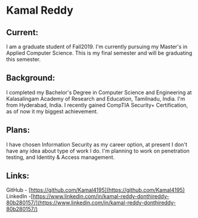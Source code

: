# Kamal Reddy
## Current:
I am a graduate student of Fall2019. I'm currently pursuing my Master's in Applied Computer Science. This is my final semester and will be graduating this semester.
## Background:
I completed my Bachelor's Degree in Computer Science and Engineering at Kalasalingam Academy of Research and Education, Tamilnadu, India. I'm from Hyderabad, India. I recently gained CompTIA Security+ Certification, as of now it my biggest achievement.
## Plans:
I have chosen Information Security as my career option,  at present I don't have any idea  about type of work I do. I'm planning to work on penetration testing, and Identity & Access management.

## Links:
GitHub - [https://github.com/Kamal4195](https://github.com/Kamal4195) 
LinkedIn -[https://www.linkedin.com/in/kamal-reddy-donthireddy-80b280157/](https://www.linkedin.com/in/kamal-reddy-donthireddy-80b280157/)
![]()
